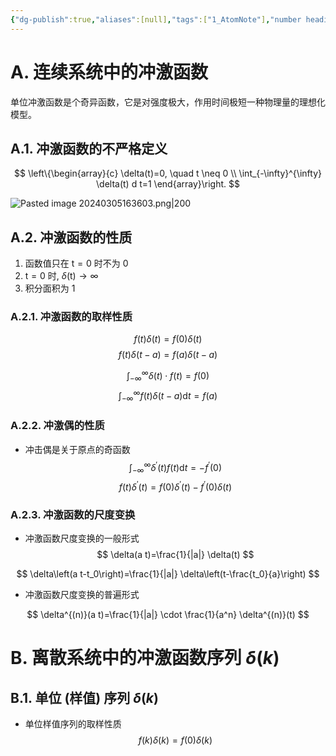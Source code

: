 ```yaml
---
{"dg-publish":true,"aliases":[null],"tags":["1_AtomNote"],"number headings":"auto, first-level 1, max 6, A.1.","Created-Date":"2024-03-31 09:44:00","Modified-Date":"2024-04-18 11:53:16","permalink":"/A01_Lessons/Ac04_信号与系统/冲激函数/","dgPassFrontmatter":true}
---
```



# A. 连续系统中的冲激函数
单位冲激函数是个奇异函数，它是对强度极大，作用时间极短一种物理量的理想化模型。

## A.1. 冲激函数的不严格定义

	
$$
\left\{\begin{array}{c}
\delta(t)=0, \quad t \neq 0 \\
\int_{-\infty}^{\infty} \delta(t) d t=1
\end{array}\right.
$$


![Pasted image 20240305163603.png|200](/img/user/Z02_ObFiles/Attachments/Pasted%20image%2020240305163603.png)


## A.2. 冲激函数的性质
1. 函数值只在 $\mathrm{t}=0$ 时不为 $0$
2. $\mathrm{t}=0$ 时, $\delta(\mathrm{t}) \rightarrow \infty$
3. 积分面积为 $1$


### A.2.1. 冲激函数的取样性质


$$
f(t) \delta(t)=f(0) \delta(t)
$$
$$
f(t) \delta(t-a)=f(a) \delta(t-a)
$$

$$
\int_{-\infty}^{\infty} \delta(t) \cdot f(t)=f(0)
$$
$$
\int_{-\infty}^{\infty} f(t) \delta(t-a) \mathrm{d} t=f(a)
$$




### A.2.2. 冲激偶的性质

- 冲击偶是关于原点的奇函数
$$
\int_{-\infty}^{\infty} \delta^{\prime}(t) f(t) \mathrm{d} t=-f^{\prime}(0)
$$
$$
f(t) \delta^{\prime}(t)=f(0) \delta^{\prime}(t)-f^{\prime}(0) \delta(t)
$$



### A.2.3. 冲激函数的尺度变换



- 冲激函数尺度变换的一般形式
$$
\delta(a t)=\frac{1}{|a|} \delta(t)
$$

$$
\delta\left(a t-t_0\right)=\frac{1}{|a|} \delta\left(t-\frac{t_0}{a}\right)
$$

- 冲激函数尺度变换的普遍形式

$$
\delta^{(n)}(a t)=\frac{1}{|a|} \cdot \frac{1}{a^n} \delta^{(n)}(t)
$$




# B. 离散系统中的冲激函数序列 $\delta(k)$



## B.1. 单位 (样值) 序列 $\delta(k)$ 



- 单位样值序列的取样性质
$$
f(k) \delta(k)=f(0) \delta(k)
$$


	





